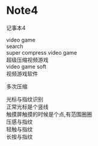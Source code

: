 # Note4
记事本4


video game </br>
search</br>
super compress video game</br>
超级压缩视频游戏</br>
video game soft</br>
视频游戏软件</br>

多次压缩</br>


光标与指纹识别</br>
正常光标是个竖线</br>
触摸屏触摸的时候是个点,有范围圈圈</br>
压感与指纹</br>
轻触与指纹</br>
长按与指纹</br>
